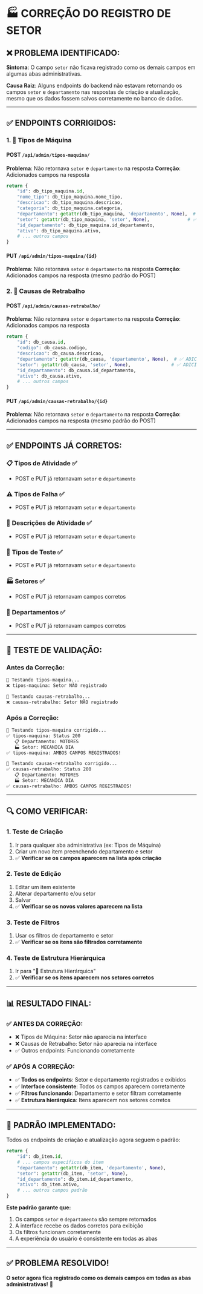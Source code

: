 # 🏭 CORREÇÃO DO REGISTRO DE SETOR

## ❌ **PROBLEMA IDENTIFICADO:**

**Sintoma**: O campo `setor` não ficava registrado como os demais campos em algumas abas administrativas.

**Causa Raiz**: Alguns endpoints do backend não estavam retornando os campos `setor` e `departamento` nas respostas de criação e atualização, mesmo que os dados fossem salvos corretamente no banco de dados.

---

## ✅ **ENDPOINTS CORRIGIDOS:**

### 1. **🔧 Tipos de Máquina**

#### **POST `/api/admin/tipos-maquina/`**
**Problema**: Não retornava `setor` e `departamento` na resposta
**Correção**: Adicionados campos na resposta
```python
return {
    "id": db_tipo_maquina.id,
    "nome_tipo": db_tipo_maquina.nome_tipo,
    "descricao": db_tipo_maquina.descricao,
    "categoria": db_tipo_maquina.categoria,
    "departamento": getattr(db_tipo_maquina, 'departamento', None),  # ✅ ADICIONADO
    "setor": getattr(db_tipo_maquina, 'setor', None),              # ✅ ADICIONADO
    "id_departamento": db_tipo_maquina.id_departamento,
    "ativo": db_tipo_maquina.ativo,
    # ... outros campos
}
```

#### **PUT `/api/admin/tipos-maquina/{id}`**
**Problema**: Não retornava `setor` e `departamento` na resposta
**Correção**: Adicionados campos na resposta (mesmo padrão do POST)

### 2. **🔄 Causas de Retrabalho**

#### **POST `/api/admin/causas-retrabalho/`**
**Problema**: Não retornava `setor` e `departamento` na resposta
**Correção**: Adicionados campos na resposta
```python
return {
    "id": db_causa.id,
    "codigo": db_causa.codigo,
    "descricao": db_causa.descricao,
    "departamento": getattr(db_causa, 'departamento', None),  # ✅ ADICIONADO
    "setor": getattr(db_causa, 'setor', None),               # ✅ ADICIONADO
    "id_departamento": db_causa.id_departamento,
    "ativo": db_causa.ativo,
    # ... outros campos
}
```

#### **PUT `/api/admin/causas-retrabalho/{id}`**
**Problema**: Não retornava `setor` e `departamento` na resposta
**Correção**: Adicionados campos na resposta (mesmo padrão do POST)

---

## ✅ **ENDPOINTS JÁ CORRETOS:**

### 📋 **Tipos de Atividade** ✅
- POST e PUT já retornavam `setor` e `departamento`

### ⚠️ **Tipos de Falha** ✅
- POST e PUT já retornavam `setor` e `departamento`

### 📄 **Descrições de Atividade** ✅
- POST e PUT já retornavam `setor` e `departamento`

### 🧪 **Tipos de Teste** ✅
- POST e PUT já retornavam `setor` e `departamento`

### 🏭 **Setores** ✅
- POST e PUT já retornavam campos corretos

### 🏢 **Departamentos** ✅
- POST e PUT já retornavam campos corretos

---

## 🧪 **TESTE DE VALIDAÇÃO:**

### **Antes da Correção:**
```bash
🧪 Testando tipos-maquina...
❌ tipos-maquina: Setor NÃO registrado

🧪 Testando causas-retrabalho...
❌ causas-retrabalho: Setor NÃO registrado
```

### **Após a Correção:**
```bash
🧪 Testando tipos-maquina corrigido...
✅ tipos-maquina: Status 200
   📋 Departamento: MOTORES
   🏭 Setor: MECANICA DIA
✅ tipos-maquina: AMBOS CAMPOS REGISTRADOS!

🧪 Testando causas-retrabalho corrigido...
✅ causas-retrabalho: Status 200
   📋 Departamento: MOTORES
   🏭 Setor: MECANICA DIA
✅ causas-retrabalho: AMBOS CAMPOS REGISTRADOS!
```

---

## 🔍 **COMO VERIFICAR:**

### 1. **Teste de Criação**
1. Ir para qualquer aba administrativa (ex: Tipos de Máquina)
2. Criar um novo item preenchendo departamento e setor
3. ✅ **Verificar se os campos aparecem na lista após criação**

### 2. **Teste de Edição**
1. Editar um item existente
2. Alterar departamento e/ou setor
3. Salvar
4. ✅ **Verificar se os novos valores aparecem na lista**

### 3. **Teste de Filtros**
1. Usar os filtros de departamento e setor
2. ✅ **Verificar se os itens são filtrados corretamente**

### 4. **Teste de Estrutura Hierárquica**
1. Ir para "🌳 Estrutura Hierárquica"
2. ✅ **Verificar se os itens aparecem nos setores corretos**

---

## 📊 **RESULTADO FINAL:**

### ✅ **ANTES DA CORREÇÃO:**
- ❌ Tipos de Máquina: Setor não aparecia na interface
- ❌ Causas de Retrabalho: Setor não aparecia na interface
- ✅ Outros endpoints: Funcionando corretamente

### ✅ **APÓS A CORREÇÃO:**
- ✅ **Todos os endpoints**: Setor e departamento registrados e exibidos
- ✅ **Interface consistente**: Todos os campos aparecem corretamente
- ✅ **Filtros funcionando**: Departamento e setor filtram corretamente
- ✅ **Estrutura hierárquica**: Itens aparecem nos setores corretos

---

## 🔧 **PADRÃO IMPLEMENTADO:**

Todos os endpoints de criação e atualização agora seguem o padrão:

```python
return {
    "id": db_item.id,
    # ... campos específicos do item
    "departamento": getattr(db_item, 'departamento', None),
    "setor": getattr(db_item, 'setor', None),
    "id_departamento": db_item.id_departamento,
    "ativo": db_item.ativo,
    # ... outros campos padrão
}
```

**Este padrão garante que:**
1. Os campos `setor` e `departamento` são sempre retornados
2. A interface recebe os dados corretos para exibição
3. Os filtros funcionam corretamente
4. A experiência do usuário é consistente em todas as abas

---

## ✅ **PROBLEMA RESOLVIDO!**

**O setor agora fica registrado como os demais campos em todas as abas administrativas!** 🎉
